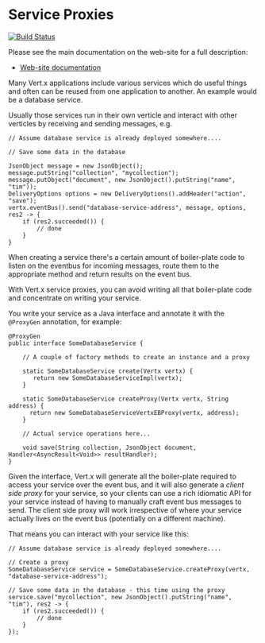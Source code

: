 # Service Proxies

[![Build Status](https://github.com/vert-x3/vertx-service-proxy/workflows/CI/badge.svg?branch=3.9)](https://github.com/vert-x3/vertx-service-proxy/actions?query=workflow%3ACI)

Please see the main documentation on the web-site for a full description:

* [Web-site documentation](https://vertx.io/docs/vertx-service-proxy/java/)

Many Vert.x applications include various services which do useful things and often can be reused from one application
to another. An example would be a database service.

Usually those services run in their own verticle and interact with other verticles by receiving and sending messages, e.g.

    // Assume database service is already deployed somewhere....

    // Save some data in the database

    JsonObject message = new JsonObject();
    message.putString("collection", "mycollection");
    message.putObject("document", new JsonObject().putString("name", "tim"));
    DeliveryOptions options = new DeliveryOptions().addHeader("action", "save");
    vertx.eventBus().send("database-service-address", message, options, res2 -> {
        if (res2.succeeded()) {
            // done
        }
    }


When creating a service there's a certain amount of boiler-plate code to listen on the eventbus for incoming messages,
route them to the appropriate method and return results on the event bus.

With Vert.x service proxies, you can avoid writing all that boiler-plate code and concentrate on writing your service.

You write your service as a Java interface and annotate it with the `@ProxyGen` annotation, for example:

    @ProxyGen
    public interface SomeDatabaseService {

        // A couple of factory methods to create an instance and a proxy

        static SomeDatabaseService create(Vertx vertx) {
           return new SomeDatabaseServiceImpl(vertx);
        }

        static SomeDatabaseService createProxy(Vertx vertx, String address) {
          return new SomeDatabaseServiceVertxEBProxy(vertx, address);
        }

        // Actual service operations here...

        void save(String collection, JsonObject document, Handler<AsyncResult<Void>> resultHandler);
    }

Given the interface, Vert.x will generate all the boiler-plate required to access your service over the event bus, and it
will also generate a *client side proxy* for your service, so your clients can use a rich idiomatic API for your
service instead of having to manually craft event bus messages to send. The client side proxy will work irrespective
of where your service actually lives on the event bus (potentially on a different machine).

That means you can interact with your service like this:

    // Assume database service is already deployed somewhere....

    // Create a proxy
    SomeDatabaseService service = SomeDatabaseService.createProxy(vertx, "database-service-address");

    // Save some data in the database - this time using the proxy
    service.save("mycollection", new JsonObject().putString("name", "tim"), res2 -> {
        if (res2.succeeded()) {
            // done
        }
    });
